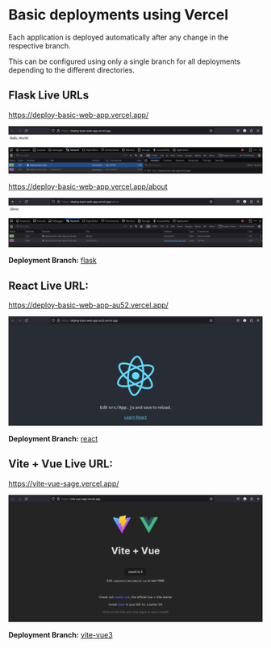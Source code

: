 # Basic deployments using Vercel

Each application is deployed automatically after any change in the respective branch. 

This can be configured using only a single branch for all deployments depending to the different directories.

## Flask Live URLs

https://deploy-basic-web-app.vercel.app/

![Flask live 01](/assets/img/flask_live01.png)

https://deploy-basic-web-app.vercel.app/about

![Flask live 02](/assets/img/flask_live02.png)


__Deployment Branch:__ [flask](https://github.com/cristian-encalada/deploy-basic-web-app/tree/flask)

## React Live URL:

https://deploy-basic-web-app-au52.vercel.app/

![React live 02](/assets/img/react_live01.png)

__Deployment Branch:__ [react](https://github.com/cristian-encalada/deploy-basic-web-app/tree/react)

## Vite + Vue Live URL:

https://vite-vue-sage.vercel.app/

![Vite live 01](/assets/img/vite_live01.png)

__Deployment Branch:__ [vite-vue3](https://github.com/cristian-encalada/deploy-basic-web-app/tree/vite-vue3)
